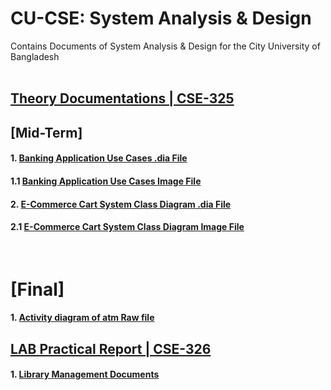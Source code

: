 # CU-CSE: System Analysis & Design
Contains Documents of System Analysis &amp; Design for the City University of Bangladesh
<br/><br/>

## [Theory Documentations | CSE-325]((https://github.com/mimanik1000/cu-cse-7th-semester))
## [Mid-Term]
#### 1. [Banking Application Use Cases .dia File](https://github.com/mimanik1000/cu-cse-7th-semester/blob/master/Online%20Banking%20System-Use%20Case.dia)
#### 1.1 [Banking Application Use Cases Image File](https://github.com/mimanik1000/cu-cse-7th-semester/blob/master/Online%20Banking%20System-Use%20Case.png)
#### 2. [E-Commerce Cart System Class Diagram .dia File](https://github.com/mimanik1000/cu-cse-7th-semester/blob/ef7c223d23cda54f0cd7019d8f34463f14ebb638/eCommerce%20cart%20System%20Class_Diagram.dia)
#### 2.1 [E-Commerce Cart System Class Diagram Image File](https://github.com/mimanik1000/cu-cse-7th-semester/blob/ef7c223d23cda54f0cd7019d8f34463f14ebb638/eCommerce%20cart%20System%20Class_Diagram.png)
<br/>

# [Final]
#### 1. [Activity diagram of atm Raw file](https://github.com/mimanik1000/cu-cse-7th-semester/blob/master/Online%20Banking%20System-Use%20Case.dia)

## [LAB Practical Report | CSE-326](https://github.com/mimanik1000/cu-cse-7th-semester/blob/master/Mid%20Final%20Report.pdf)
#### 1. [Library Management Documents](https://github.com/mimanik1000/cu-cse-7th-semester/blob/master/Mid%20Final%20Report.pdf)
